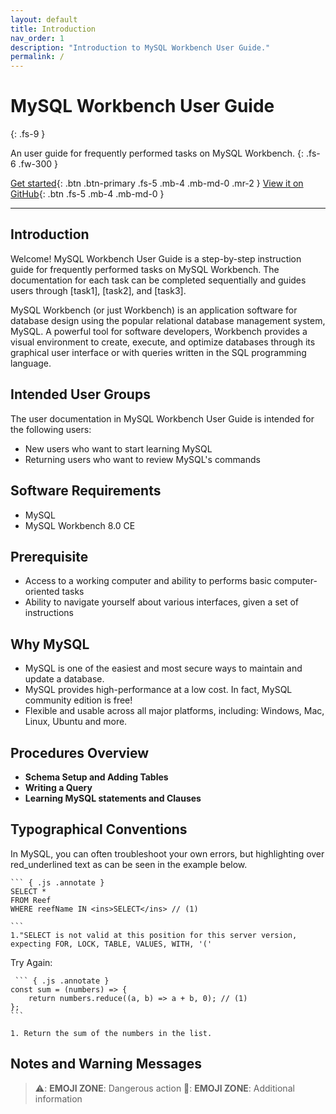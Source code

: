 ```yaml
---
layout: default
title: Introduction
nav_order: 1
description: "Introduction to MySQL Workbench User Guide."
permalink: /
---
```


# MySQL Workbench User Guide
{: .fs-9 }

An user guide for frequently performed tasks on MySQL Workbench.
{: .fs-6 .fw-300 }

[Get started](#introduction){: .btn .btn-primary .fs-5 .mb-4 .mb-md-0 .mr-2 } [View it on GitHub](https://github.com/dvalle22/Mel-Danilo-Cody){: .btn .fs-5 .mb-4 .mb-md-0 }

---

## Introduction

Welcome! MySQL Workbench User Guide is a step-by-step instruction guide for frequently performed tasks on MySQL Workbench. The documentation for each task can be completed sequentially and guides users through [task1], [task2], and [task3].

MySQL Workbench (or just Workbench) is an application software for database design using the popular relational database management system, MySQL. A powerful tool for software developers, Workbench provides a visual environment to create, execute, and optimize databases through its graphical user interface or with queries written in the SQL programming language.


## Intended User Groups
The user documentation in MySQL Workbench User Guide is intended for the following users:
- New users who want to start learning MySQL
- Returning users who want to review MySQL's commands

## Software Requirements
- MySQL
- MySQL Workbench 8.0 CE

## Prerequisite
- Access to a working computer and ability to performs basic computer-oriented tasks
- Ability to navigate yourself about various interfaces, given a set of instructions

## Why MySQL
- MySQL is one of the easiest and most secure ways to maintain and update a database.
- MySQL provides high-performance at a low cost. In fact, MySQL community edition is free!
- Flexible and usable across all major platforms, including: Windows, Mac, Linux, Ubuntu and more.

## Procedures Overview
- **Schema Setup and Adding Tables**
- **Writing a Query**
- **Learning MySQL statements and Clauses**

## Typographical Conventions
In MySQL, you can often troubleshoot your own errors, but highlighting over red_underlined text as can be seen in the example below.

    ``` { .js .annotate }
    SELECT *
    FROM Reef
    WHERE reefName IN <ins>SELECT</ins> // (1)

    ```
    1."SELECT is not valid at this position for this server version, expecting FOR, LOCK, TABLE, VALUES, WITH, '('
    
Try Again:
   
     ``` { .js .annotate }
    const sum = (numbers) => {
        return numbers.reduce((a, b) => a + b, 0); // (1)
    };
    ```
    
    1. Return the sum of the numbers in the list.
## Notes and Warning Messages
> ⚠️: **EMOJI ZONE**: Dangerous action
> 📝: **EMOJI ZONE**: Additional information
